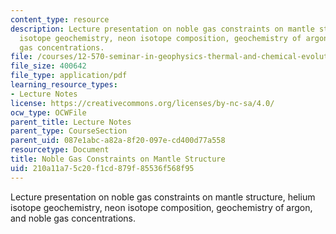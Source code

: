 ```yaml
---
content_type: resource
description: Lecture presentation on noble gas constraints on mantle structure, helium
  isotope geochemistry, neon isotope composition, geochemistry of argon, and noble
  gas concentrations.
file: /courses/12-570-seminar-in-geophysics-thermal-and-chemical-evolution-of-the-earth-spring-2005/210a11a75c20f1cd879f85536f568f95_noblegas_lect.pdf
file_size: 400642
file_type: application/pdf
learning_resource_types:
- Lecture Notes
license: https://creativecommons.org/licenses/by-nc-sa/4.0/
ocw_type: OCWFile
parent_title: Lecture Notes
parent_type: CourseSection
parent_uid: 087e1abc-a82a-8f20-097e-cd400d77a558
resourcetype: Document
title: Noble Gas Constraints on Mantle Structure
uid: 210a11a7-5c20-f1cd-879f-85536f568f95
---
```

Lecture presentation on noble gas constraints on mantle structure, helium isotope geochemistry, neon isotope composition, geochemistry of argon, and noble gas concentrations.